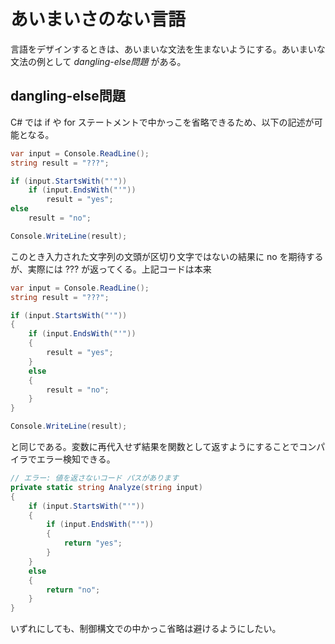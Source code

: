# あいまいさのない言語

言語をデザインするときは、あいまいな文法を生まないようにする。あいまいな文法の例として *dangling-else問題* がある。

## dangling-else問題
C# では if や for ステートメントで中かっこを省略できるため、以下の記述が可能となる。

```csharp
var input = Console.ReadLine();
string result = "???";

if (input.StartsWith("'"))
    if (input.EndsWith("'"))
        result = "yes";
else
    result = "no";

Console.WriteLine(result);
```

このとき入力された文字列の文頭が区切り文字ではないの結果に no を期待するが、実際には ??? が返ってくる。上記コードは本来

```csharp
var input = Console.ReadLine();
string result = "???";

if (input.StartsWith("'"))
{
    if (input.EndsWith("'"))
    {
        result = "yes";
    }
    else
    {
        result = "no";
    }
}

Console.WriteLine(result);
```

と同じである。変数に再代入せず結果を関数として返すようにすることでコンパイラでエラー検知できる。

```csharp
// エラー: 値を返さないコード パスがあります
private static string Analyze(string input)
{
    if (input.StartsWith("'"))
    {
        if (input.EndsWith("'"))
        {
            return "yes";
        }
    }
    else
    {
        return "no";
    }
}
```

いずれにしても、制御構文での中かっこ省略は避けるようにしたい。

